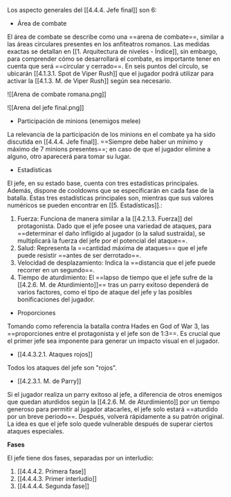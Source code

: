 
Los aspecto generales del [[4.4.4. Jefe final]] son 6:

* Área de combate

El área de combate se describe como una ==arena de combate==, similar a las áreas circulares presentes en los anfiteatros romanos. Las medidas exactas se detallan en [[1. Arquitectura de niveles - Índice]], sin embargo, para comprender cómo se desarrollará el combate, es importante tener en cuenta que será ==circular y cerrado==. En seis puntos del círculo, se ubicarán [[4.1.3.1. Spot de Viper Rush]] que el jugador podrá utilizar para activar la [[4.1.3. M. de Viper Rush]] según sea necesario.

![[Arena de combate romana.png]]

![[Arena del jefe final.png]]

* Participación de minions (enemigos melee)

La relevancia de la participación de los minions en el combate ya ha sido discutida en [[4.4.4. Jefe final]]. ==Siempre debe haber un mínimo y máximo de 7 minions presentes==; en caso de que el jugador elimine a alguno, otro aparecerá para tomar su lugar. 

* Estadísticas

El jefe, en su estado base, cuenta con tres estadísticas principales. Además, dispone de cooldowns que se especificarán en cada fase de la batalla. Estas tres estadísticas principales son, mientras que sus valores numéricos se pueden encontrar en [[5. Estadísticas]].:

1. Fuerza: Funciona de manera similar a la [[4.2.1.3. Fuerza]] del protagonista. Dado que el jefe posee una variedad de ataques, para ==determinar el daño infligido al jugador (o la salud sustraída), se multiplicará la fuerza del jefe por el potencial del ataque==.
2. Salud: Representa la ==cantidad máxima de ataques== que el jefe puede resistir ==antes de ser derrotado==.
3. Velocidad de desplazamiento: Indica la ==distancia que el jefe puede recorrer en un segundo==.
4. Tiempo de aturdimiento: El ==lapso de tiempo que el jefe sufre de la [[4.2.6. M. de Aturdimiento]]== tras un parry exitoso dependerá de varios factores, como el tipo de ataque del jefe y las posibles bonificaciones del jugador.

* Proporciones

Tomando como referencia la batalla contra Hades en God of War 3, las ==proporciones entre el protagonista y el jefe son de 1:3==. Es crucial que el primer jefe sea imponente para generar un impacto visual en el jugador.

* [[4.4.3.2.1. Ataques rojos]]

Todos los ataques del jefe son "rojos". 

* [[4.2.3.1. M. de Parry]]

Si el jugador realiza un parry exitoso al jefe, a diferencia de otros enemigos que quedan aturdidos según la [[4.2.6. M. de Aturdimiento]] por un tiempo generoso para permitir al jugador atacarles, el jefe solo estará ==aturdido por un breve periodo==. Después, volverá rápidamente a su patrón original. La idea es que el jefe solo quede vulnerable después de superar ciertos ataques especiales.

**Fases**

El jefe tiene dos fases, separadas por un interludio:

1. [[4.4.4.2. Primera fase]]
2. [[4.4.4.3. Primer interludio]]
3. [[4.4.4.4. Segunda fase]]
